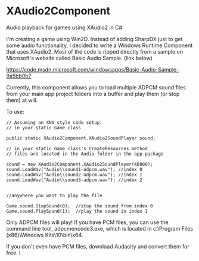 # XAudio2Component
Audio playback for games using XAudio2 in C#

I'm creating a game using Win2D.  Instead of adding SharpDX just to get some audio functionality, I decided to 
write a Windows Runtime Component that uses XAudio2.  Most of the code is ripped directly from a sample on 
Microsoft's website called Basic Audio Sample.  (link below)

https://code.msdn.microsoft.com/windowsapps/Basic-Audio-Sample-9a5bb0b7

Currently, this component allows you to load multiple ADPCM sound files from your main app project folders into a buffer 
and play them (or stop them) at will.

To use:

```
// Assuming an XNA style code setup:
// in your static Game class

public static XAudio2Component.XAudio2SoundPlayer sound;

// in your static Game class's CreateResources method
// files are located in the Audio folder in the app package

sound = new XAudio2Component.XAudio2SoundPlayer(48000);
sound.LoadWav("Audio\\sound1-adpcm.wav"); //index 0
sound.LoadWav("Audio\\sound2-adpcm.wav"); //index 1
sound.LoadWav("Audio\\sound3-adpcm.wav"); //index 2


//anywhere you want to play the file

Game.sound.StopSound(0);  //stop the sound from index 0
Game.sound.PlaySound(1);  //play the sound in index 1
```

Only ADPCM files will play!  If you have PCM files, you can use the command line tool, adpcmencode3.exe,
which is located in c:\Program Files (x86)\Windows Kits\10\bin\x64\.

If you don't even have PCM files, download Audacity and convert them for free.
l
